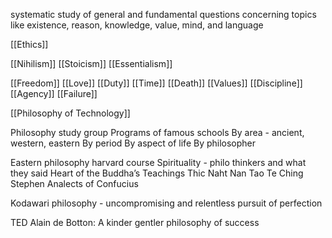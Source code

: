 systematic study of general and fundamental questions concerning topics like existence, reason, knowledge, value, mind, and language

[[Ethics]]

[[Nihilism]]
[[Stoicism]]
[[Essentialism]]

[[Freedom]]
[[Love]]
[[Duty]]
[[Time]]
[[Death]]
[[Values]]
[[Discipline]]
[[Agency]]
[[Failure]]

[[Philosophy of Technology]]

Philosophy study group
Programs of famous schools
By area - ancient, western, eastern
By period
By aspect of life
By philosopher

Eastern philosophy harvard course
Spirituality - philo thinkers and what they said
Heart of the Buddha’s Teachings Thic Naht Nan
Tao Te Ching Stephen
Analects of Confucius

Kodawari philosophy - uncompromising and relentless pursuit of perfection

TED Alain de Botton: A kinder gentler philosophy of success